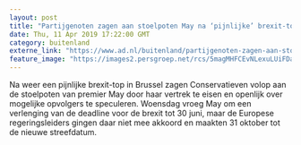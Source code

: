 ```yaml
---
layout: post
title: "Partijgenoten zagen aan stoelpoten May na ‘pijnlijke’ brexit-top"
date: Thu, 11 Apr 2019 17:22:00 GMT
category: buitenland
externe_link: "https://www.ad.nl/buitenland/partijgenoten-zagen-aan-stoelpoten-may-na-pijnlijke-brexit-top~a5bbc7a0/"
feature_image: "https://images2.persgroep.net/rcs/5magMHFCEvNLexuLUiFDa5wVDz0/diocontent/145309779/_fitwidth/400/?appId=21791a8992982cd8da851550a453bd7f&quality=0.7"
---
```


Na weer een pijnlijke brexit-top in Brussel zagen Conservatieven volop aan de stoelpoten van premier May door haar vertrek te eisen en openlijk over mogelijke opvolgers te speculeren. Woensdag vroeg May om een verlenging van de deadline voor de brexit tot 30 juni, maar de Europese regeringsleiders gingen daar niet mee akkoord en maakten 31 oktober tot de nieuwe streefdatum.
